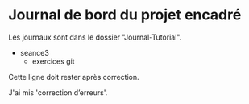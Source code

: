 # Journal de bord du projet encadré
Les journaux sont dans le dossier "Journal-Tutorial".

- seance3
  - exercices git

Cette ligne doit rester après correction.

J'ai mis 'correction d’erreurs'.
